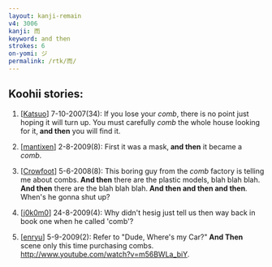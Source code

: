 ```yaml
---
layout: kanji-remain
v4: 3006
kanji: 而
keyword: and then
strokes: 6
on-yomi: ジ
permalink: /rtk/而/
---
```


## Koohii stories: 

1) [<a href="http://kanji.koohii.com/profile/Katsuo">Katsuo</a>] 7-10-2007(34): If you lose your <em>comb</em>, there is no point just hoping it will turn up. You must carefully <em>comb</em> the whole house looking for it,<strong> and then</strong> you will find it.

2) [<a href="http://kanji.koohii.com/profile/mantixen">mantixen</a>] 2-8-2009(8): First it was a mask,<strong> and then</strong> it became a <em>comb</em>.

3) [<a href="http://kanji.koohii.com/profile/Crowfoot">Crowfoot</a>] 5-6-2008(8): This boring guy from the <em>comb</em> factory is telling me about combs.<strong> And then</strong> there are the plastic models, blah blah blah.<strong> And then</strong> there are the blah blah blah.<strong> And then</strong><strong> and then</strong><strong> and then</strong>. When&#039;s he gonna shut up?

4) [<a href="http://kanji.koohii.com/profile/j0k0m0">j0k0m0</a>] 24-8-2009(4): Why didn&#039;t hesig just tell us then way back in book one when he called &#039;comb&#039;?

5) [<a href="http://kanji.koohii.com/profile/enryu">enryu</a>] 5-9-2009(2): Refer to &quot;Dude, Where&#039;s my Car?&quot;<strong> And Then</strong> scene only this time purchasing combs. <a href="http://www.youtube.com/watch?v=m56BWLa_biY">http://www.youtube.com/watch?v=m56BWLa_biY</a>.


